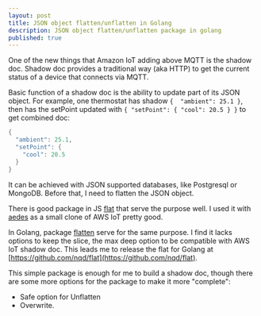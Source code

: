 ```yaml
---
layout: post
title: JSON object flatten/unflatten in Golang
description: JSON object flatten/unflatten package in golang
published: true
---
```


One of the new things that Amazon IoT adding above MQTT is the shadow doc. Shadow doc provides a traditional way (aka HTTP) to get the current status of a device that connects via MQTT.

Basic function of a shadow doc is the ability to update part of its JSON object. For example, one thermostat has shadow `{  "ambient": 25.1 }`, then has the setPoint updated with `{ "setPoint": { "cool": 20.5 } }` to get combined doc:

```go
{
  "ambient": 25.1,
  "setPoint": {
    "cool": 20.5
  }
}
```

It can be achieved with JSON supported databases, like Postgresql or MongoDB. Before that, I need to flatten the JSON object.

There is good package in JS [flat](https://github.com/hughsk/flat) that serve the purpose well. I used it with [aedes](https://github.com/mcollina/aedes/) as a small clone of AWS IoT pretty good.

In Golang, package [flatten](https://github.com/jeremywohl/flatten) serve for the same purpose. I find it lacks options to keep the slice, the max deep option to be compatible with AWS IoT shadow doc. This leads me to release the flat for Golang at [https://github.com/nqd/flat](https://github.com/nqd/flat).

This simple package is enough for me to build a shadow doc, though there  are some more options for the package to make it more "complete":

- Safe option for Unflatten
- Overwrite.